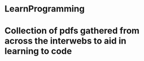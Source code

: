 # LearnProgramming
# Collection of pdfs gathered from across the interwebs to aid in learning to code
